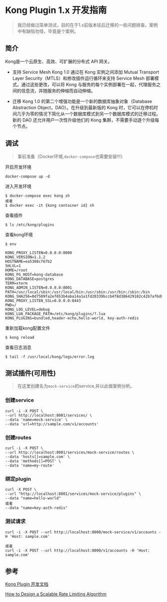 # Kong Plugin 1.x 开发指南

> 我已经做过简单测试，目的在于1.x前版本往后迁移的一些问题排查。案例中有缺陷勿怪，毕竟是个案例。

## 简介
Kong是一个云原生、高效、可扩展的分布式 API 网关。

- 支持 Service Mesh
Kong 1.0 通过在 Kong 实例之间添加 Mutual Transport Layer Security（MTLS）和修改插件运行循环来支持 Service Mesh 部署模式。通过这些更改，可以将 Kong 与服务的每个实例部署在一起，代理服务之间的信息流，并随服务的伸缩而自动伸缩。

- 迁移
Kong 1.0 的第二个增强功能是一个新的数据库抽象对象（Database Abstraction Object，DAO）。在升级到最新版的 Kong 时，它可以在停机时间几乎为零的情况下简化从一个数据库模式到另一个数据库模式的迁移过程。新的 DAO 还允许用户一次性升级他们的 Kong 集群，不需要手动逐个升级每个节点。

## 调试

> 事前准备（Docker环境,`docker-compose`也需要安装!!!）

开启开发环境
```
docker-compose up -d
```

进入开发环境
```
$ docker-compose exec kong sh
或者
$ docker exec -it {kong container id} sh
```

查看插件
```
$ ls /etc/kong/plugins
```
查看kong环境
```
$ env

KONG_PROXY_LISTEN=0.0.0.0:8000
KONG_VERSION=1.1.2
HOSTNAME=ea5308cf67b2
SHLVL=1
HOME=/root
KONG_PG_HOST=kong-database
KONG_DATABASE=postgres
TERM=xterm
KONG_ADMIN_LISTEN=0.0.0.0:8001
PATH=/usr/local/sbin:/usr/local/bin:/usr/sbin:/usr/bin:/sbin:/bin
KONG_SHA256=0d7509fa2ef653b4aba14a1a1fd20339bccb4f8d386429102c42b7af6d8b6bdb
KONG_PROXY_LISTEN_SSL=0.0.0.0:8443
PWD=/
KONG_LOG_LEVEL=debug
KONG_LUA_PACKAGE_PATH=/etc/kong/plugins/?.lua
KONG_PLUGINS=bundled,header-echo,hello-world, key-auth-redis
```

重新加载kong配置文件
```
$ kong reload
```

查看日志消息
```
$ tail -f /usr/local/kong/logs/error.log
```

## 测试插件(可用性)

> 在这里创建名为`mock-service`的service,并以此做案例分析。

### 创建service
```
curl -i -X POST \
--url http://localhost:8001/services/ \
--data 'name=mock-service' \
--data 'url=http://sample.com/v1/accounts'
```

### 创建routes
```
curl -i -X POST \
--url http://localhost:8001/services/mock-service/routes \
--data 'hosts[]=sample.com' \
--data 'methods[]=POST' \
--data 'name=my-route'
```

### 绑定plugin
```
curl -X POST \
--url "http://localhost:8001/services/mock-service/plugins" \
--data "name=hello-world"
或者
--data "name=key-auth-redis"
```

### 测试请求
```
curl -i -X POST --url http://localhost:8000/mock-service/v1/accounts -H 'Host: sample.com'

或者
curl -i -X POST --url http://localhost:8000/v1/accounts -H 'Host: sample.com'
```

## 参考

[Kong Plugin 开发文档](https://docs.konghq.com/1.1.x/plugin-development/)

[How to Design a Scalable Rate Limiting Algorithm](https://konghq.com/blog/how-to-design-a-scalable-rate-limiting-algorithm/)